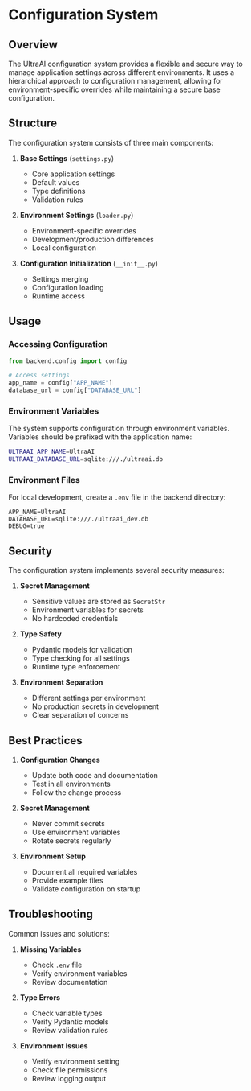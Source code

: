 # Configuration System

## Overview

The UltraAI configuration system provides a flexible and secure way to manage application settings across different environments. It uses a hierarchical approach to configuration management, allowing for environment-specific overrides while maintaining a secure base configuration.

## Structure

The configuration system consists of three main components:

1. **Base Settings** (`settings.py`)
   - Core application settings
   - Default values
   - Type definitions
   - Validation rules

2. **Environment Settings** (`loader.py`)
   - Environment-specific overrides
   - Development/production differences
   - Local configuration

3. **Configuration Initialization** (`__init__.py`)
   - Settings merging
   - Configuration loading
   - Runtime access

## Usage

### Accessing Configuration

```python
from backend.config import config

# Access settings
app_name = config["APP_NAME"]
database_url = config["DATABASE_URL"]
```

### Environment Variables

The system supports configuration through environment variables. Variables should be prefixed with the application name:

```bash
ULTRAAI_APP_NAME=UltraAI
ULTRAAI_DATABASE_URL=sqlite:///./ultraai.db
```

### Environment Files

For local development, create a `.env` file in the backend directory:

```env
APP_NAME=UltraAI
DATABASE_URL=sqlite:///./ultraai_dev.db
DEBUG=true
```

## Security

The configuration system implements several security measures:

1. **Secret Management**
   - Sensitive values are stored as `SecretStr`
   - Environment variables for secrets
   - No hardcoded credentials

2. **Type Safety**
   - Pydantic models for validation
   - Type checking for all settings
   - Runtime type enforcement

3. **Environment Separation**
   - Different settings per environment
   - No production secrets in development
   - Clear separation of concerns

## Best Practices

1. **Configuration Changes**
   - Update both code and documentation
   - Test in all environments
   - Follow the change process

2. **Secret Management**
   - Never commit secrets
   - Use environment variables
   - Rotate secrets regularly

3. **Environment Setup**
   - Document all required variables
   - Provide example files
   - Validate configuration on startup

## Troubleshooting

Common issues and solutions:

1. **Missing Variables**
   - Check `.env` file
   - Verify environment variables
   - Review documentation

2. **Type Errors**
   - Check variable types
   - Verify Pydantic models
   - Review validation rules

3. **Environment Issues**
   - Verify environment setting
   - Check file permissions
   - Review logging output
